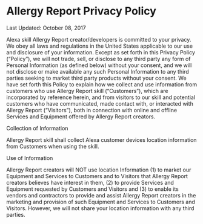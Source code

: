 # Allergy Report Privacy Policy

Last Updated: October 08, 2017

Alexa skill Allergy Report creator/developers is committed to your privacy. We obey all laws and regulations in the United States applicable to our use and disclosure of your information. Except as set forth in this Privacy Policy (“Policy”), we will not trade, sell, or disclose to any third party any form of Personal Information (as defined below) without your consent, and we will not disclose or make available any such Personal Information to any third parties seeking to market third party products without your consent. We have set forth this Policy to explain how we collect and use information from customers who use Allergy Report skill (“Customers”), which are incorporated by reference herein, and from visitors to our skill and potential customers who have communicated, made contact with, or interacted with Allergy Report (“Visitors”), both in connection with online and offline Services and Equipment offered by Allergy Report creators.

Collection of Information

Allergy Report skill shall collect Alexa customer devices location information from Customers when using the skill.

Use of Information

Allergy Report creators will NOT use location Information (1) to market our Equipment and Services to Customers and to Visitors that Allergy Report creators believes have interest in them, (2) to provide Services and Equipment requested by Customers and Visitors and (3) to enable its vendors and contractors to provide and assist Allergy Report creators in the marketing and provision of such Equipment and Services to Customers and Visitors. However, we will not share your location information with any third parties.
